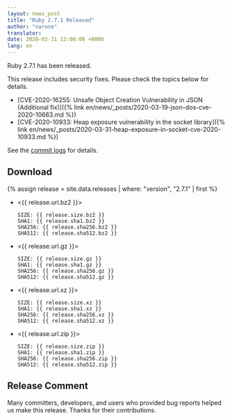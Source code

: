 ```yaml
---
layout: news_post
title: "Ruby 2.7.1 Released"
author: "naruse"
translator:
date: 2020-03-31 12:00:00 +0000
lang: en
---
```


Ruby 2.7.1 has been released.

This release includes security fixes.
Please check the topics below for details.

* [CVE-2020-16255: Unsafe Object Creation Vulnerability in JSON (Additional fix)]({% link en/news/_posts/2020-03-19-json-dos-cve-2020-10663.md %})
* [CVE-2020-10933: Heap exposure vulnerability in the socket library]({% link en/news/_posts/2020-03-31-heap-exposure-in-socket-cve-2020-10933.md %})

See the [commit logs](https://github.com/ruby/ruby/compare/v2_7_0...v2_7_1) for details.

## Download

{% assign release = site.data.releases | where: "version", "2.7.1" | first %}

* <{{ release.url.bz2 }}>

      SIZE: {{ release.size.bz2 }}
      SHA1: {{ release.sha1.bz2 }}
      SHA256: {{ release.sha256.bz2 }}
      SHA512: {{ release.sha512.bz2 }}

* <{{ release.url.gz }}>

      SIZE: {{ release.size.gz }}
      SHA1: {{ release.sha1.gz }}
      SHA256: {{ release.sha256.gz }}
      SHA512: {{ release.sha512.gz }}

* <{{ release.url.xz }}>

      SIZE: {{ release.size.xz }}
      SHA1: {{ release.sha1.xz }}
      SHA256: {{ release.sha256.xz }}
      SHA512: {{ release.sha512.xz }}

* <{{ release.url.zip }}>

      SIZE: {{ release.size.zip }}
      SHA1: {{ release.sha1.zip }}
      SHA256: {{ release.sha256.zip }}
      SHA512: {{ release.sha512.zip }}

## Release Comment

Many committers, developers, and users who provided bug reports helped us make this release.
Thanks for their contributions.
